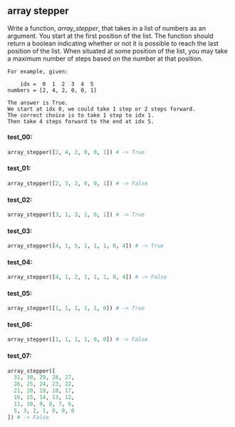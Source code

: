 ## array stepper

Write a function, *array_stepper*, that takes in a list of numbers as an argument. You start at the
first position of the list. The function should return a boolean indicating whether or not it is
possible to reach the last position of the list. When situated at some position of the list, you may
take a maximum number of steps based on the number at that position.

```plaintext
For example, given:

    idx =  0  1  2  3  4  5
numbers = [2, 4, 2, 0, 0, 1]

The answer is True.
We start at idx 0, we could take 1 step or 2 steps forward.
The correct choice is to take 1 step to idx 1.
Then take 4 steps forward to the end at idx 5.
```

#### test_00:

```python
array_stepper([2, 4, 2, 0, 0, 1]) # -> True
```

#### test_01:

```python
array_stepper([2, 3, 2, 0, 0, 1]) # -> False
```

#### test_02:

```python
array_stepper([3, 1, 3, 1, 0, 1]) # -> True
```

#### test_03:

```python
array_stepper([4, 1, 5, 1, 1, 1, 0, 4]) # -> True
```

#### test_04:

```python
array_stepper([4, 1, 2, 1, 1, 1, 0, 4]) # -> False
```

#### test_05:

```python
array_stepper([1, 1, 1, 1, 1, 0]) # -> True
```

#### test_06:

```python
array_stepper([1, 1, 1, 1, 0, 0]) # -> False
```

#### test_07:

```python
array_stepper([ 
  31, 30, 29, 28, 27,
  26, 25, 24, 23, 22,
  21, 20, 19, 18, 17,
  16, 15, 14, 13, 12,
  11, 10, 9, 8, 7, 6,
  5, 3, 2, 1, 0, 0, 0
]) # -> False
```
